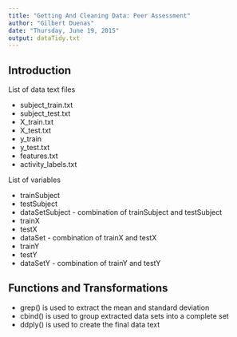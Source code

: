 ```yaml
---
title: "Getting And Cleaning Data: Peer Assessment"
author: "Gilbert Duenas"
date: "Thursday, June 19, 2015"
output: dataTidy.txt
---
```


## Introduction

List of data text files

- subject_train.txt
- subject_test.txt
- X_train.txt
- X_test.txt
- y_train
- y_test.txt
- features.txt
- activity_labels.txt

List of variables

- trainSubject
- testSubject
- dataSetSubject - combination of trainSubject and testSubject
- trainX
- testX
- dataSet - combination of trainX and testX
- trainY
- testY
- dataSetY - combination of trainY and testY


## Functions and Transformations

- grep() is used to extract the mean and standard deviation
- cbind() is used to group extracted data sets into a complete set
- ddply() is used to create the final data text